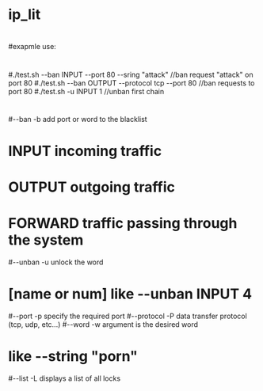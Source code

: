 # ip_lit
#
#exapmle use: 
#
#./test.sh --ban INPUT --port 80 --sring "attack"  //ban request "attack" on port 80
#./test.sh --ban OUTPUT --protocol tcp --port 80   //ban requests to port 80
#./test.sh -u INPUT 1                              //unban first chain
#
#--ban        -b         add port or word to the blacklist
#        INPUT           incoming traffic
#        OUTPUT          outgoing traffic
#        FORWARD         traffic passing through the system
#--unban      -u         unlock the word
#        [name or num]               like --unban INPUT 4
#--port       -p         specify the required port
#--protocol   -P         data transfer protocol (tcp, udp, etc...)
#--word       -w         argument is the desired word
#                                    like --string "porn"
#--list       -L         displays a list of all locks
